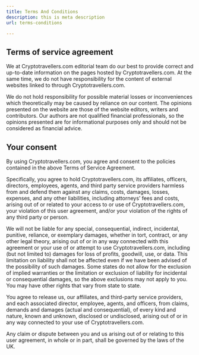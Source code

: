 ```yaml
---
title: Terms And Conditions
description: this is meta description
url: terms-conditions

---
```

## Terms of service agreement

We at Cryptotravellers.com editorial team do our best to provide correct and up-to-date information on the pages hosted by Cryptotravellers.com. At the same time, we do not have responsibility for the content of external websites linked to through Cryptotravellers.com.

We do not hold responsibility for possible material losses or inconveniences which theoretically may be caused by reliance on our content. The opinions presented on the website are those of the website editors, writers and contributors. Our authors are not qualified financial professionals, so the opinions presented are for informational purposes only and should not be considered as financial advice.

## Your consent

By using Cryptotravellers.com, you agree and consent to the policies contained in the above Terms of Service Agreement.

Specifically, you agree to hold Cryptotravellers.com, its affiliates, officers, directors, employees, agents, and third party service providers harmless from and defend them against any claims, costs, damages, losses, expenses, and any other liabilities, including attorneys’ fees and costs, arising out of or related to your access to or use of Cryptotravellers.com, your violation of this user agreement, and/or your violation of the rights of any third party or person.

We will not be liable for any special, consequential, indirect, incidental, punitive, reliance, or exemplary damages, whether in tort, contract, or any other legal theory, arising out of or in any way connected with this agreement or your use of or attempt to use Cryptotravellers.com, including (but not limited to) damages for loss of profits, goodwill, use, or data. This limitation on liability shall not be affected even if we have been advised of the possibility of such damages. Some states do not allow for the exclusion of implied warranties or the limitation or exclusion of liability for incidental or consequential damages, so the above exclusions may not apply to you. You may have other rights that vary from state to state.

You agree to release us, our affiliates, and third-party service providers, and each associated director, employee, agents, and officers, from claims, demands and damages (actual and consequential), of every kind and nature, known and unknown, disclosed or undisclosed, arising out of or in any way connected to your use of Cryptotravellers.com.

Any claim or dispute between you and us arising out of or relating to this user agreement, in whole or in part, shall be governed by the laws of the UK.